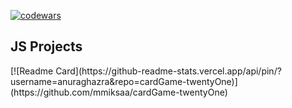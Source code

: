 [![codewars](https://www.codewars.com/users/mmiksaa/badges/large)](https://www.codewars.com/users/mmiksaa/badges/large) 

<h2>JS Projects</h2>
[![Readme Card](https://github-readme-stats.vercel.app/api/pin/?username=anuraghazra&repo=cardGame-twentyOne)](https://github.com/mmiksaa/cardGame-twentyOne)